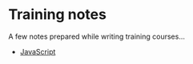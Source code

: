 # Training notes

A few notes prepared while writing training courses...

 - [JavaScript](javascript.md)


